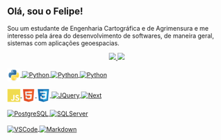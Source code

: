 ## Olá, sou o Felipe!

Sou um estudante de Engenharia Cartográfica e de Agrimensura e me interesso pela área do desenvolvimento de softwares, de maneira geral, sistemas com aplicações geoespacias.

<div align="center">
  <a href="https://github.com/FelipeMFernandes">
  <img width="500em" src="https://github-readme-stats.vercel.app/api?username=felipemfernandes&show_icons=true&theme=dark&include_all_commits=true&count_private=true"/>
  <img width="500em" src="https://github-readme-stats.vercel.app/api/top-langs/?username=felipemfernandes&layout=compact&langs_count=7&theme=dark"/>
</div>
<br>
<div style="display: inline_block;">
  <div>
    <img align="center" alt="Python" height="30" src="https://raw.githubusercontent.com/devicons/devicon/master/icons/python/python-original.svg">
    <img align="center" alt="Python" height="30" src="https://upload.wikimedia.org/wikipedia/commons/thumb/d/df/ArcGIS_logo.png/480px-ArcGIS_logo.png">
    <img align="center" alt="Python" height="30" src="https://upload.wikimedia.org/wikipedia/commons/7/77/Qgis-icon-3.0.png">
    <img align="center" alt="Python" height="30" src="https://leafletjs.com/SlavaUkraini/docs/images/logo.png">
  </div><br>
  <div>
    <img align="center" alt="Js" height="30" src="https://raw.githubusercontent.com/devicons/devicon/master/icons/javascript/javascript-plain.svg">
    <img align="center" alt="HTML" height="30" src="https://raw.githubusercontent.com/devicons/devicon/master/icons/html5/html5-original.svg">
    <img align="center" alt="CSS" height="30" src="https://raw.githubusercontent.com/devicons/devicon/master/icons/css3/css3-original.svg">
    <img align="center" alt="JQuery" height="30" src="https://cdn.jsdelivr.net/gh/devicons/devicon/icons/jquery/jquery-original-wordmark.svg" />
    <img align="center" alt="Next" height="30" src="https://cdn.jsdelivr.net/gh/devicons/devicon/icons/nextjs/nextjs-original.svg">
  </div><br>
  <div>
    <img align="center" alt="PostgreSQL" height="30" src="https://cdn.jsdelivr.net/gh/devicons/devicon/icons/postgresql/postgresql-original-wordmark.svg" />
    <img align="center" alt="SQLServer" height="30" src="https://cdn.jsdelivr.net/gh/devicons/devicon/icons/microsoftsqlserver/microsoftsqlserver-plain-wordmark.svg" />
  </div><br>
  <div>
    <img align="center" alt="VSCode" height="30" src="https://cdn.jsdelivr.net/gh/devicons/devicon/icons/vscode/vscode-original-wordmark.svg" />
    <img align="center" alt="Markdown" height="30" src="https://cdn.jsdelivr.net/gh/devicons/devicon/icons/markdown/markdown-original.svg" />
  </div>
</div>
